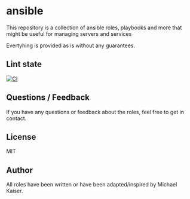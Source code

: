 # ansible
This repository is a collection of ansible roles, playbooks and more that might be useful for managing servers and services

Evertyhing is provided as is without any guarantees. 

## Lint state
[![CI](https://github.com/ooemperor/ansible/actions/workflows/ansible-lint.yml/badge.svg)](https://github.com/ooemperor/ansible/actions/workflows/ansible-lint.yml)

## Questions / Feedback
If you have any questions or feedback about the roles, feel free to get in contact. 

## License

MIT

## Author
All roles have been written or have been adapted/inspired by Michael Kaiser. 
